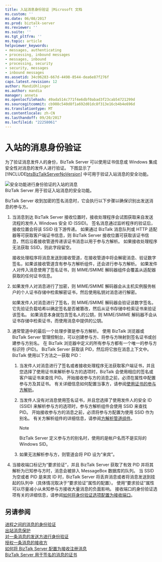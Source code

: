 ```yaml
---
title: 入站消息身份验证 |Microsoft 文档
ms.custom: ''
ms.date: 06/08/2017
ms.prod: biztalk-server
ms.reviewer: ''
ms.suite: ''
ms.tgt_pltfrm: ''
ms.topic: article
helpviewer_keywords:
- messages, authenticating
- processing, inbound messages
- messages, inbound
- processing, security
- security, messages
- inbound messages
ms.assetid: 34c06283-667d-4498-8544-dea6e87f276f
caps.latest.revision: 12
author: MandiOhlinger
ms.author: mandia
manager: anneta
ms.openlocfilehash: 49ada514c771f4e6dbf0abad3f23cab54721299d
ms.sourcegitcommit: cb908c540d8f1a692d01dc8f313e16cb4b4e696d
ms.translationtype: MT
ms.contentlocale: zh-CN
ms.lasthandoff: 09/20/2017
ms.locfileid: "22258061"
---
```

# <a name="inbound-message-authentication"></a>入站的消息身份验证
为了验证消息发件人的身份，BizTalk Server 可以使用证书信息或 Windows 集成安全性对消息的发件人进行验证。 下图显示了 [!INCLUDE[btsBizTalkServerNoVersion](../includes/btsbiztalkservernoversion-md.md)] 中可用于验证入站消息的安全功能。  
  
 ![安全功能进行身份验证的入站的消息](../core/media/ebiz-plan-secoverview-auth-inbound.gif "ebiz_plan_secoverview_auth_inbound")  
BizTalk Server 用于验证入站消息的安全功能。  
  
 BizTalk Server 收到加密的签名消息时，它会执行以下步骤以确保识别出发送消息的参与方。  
  
1.  当消息到达 BizTalk Server 接收位置时，接收处理程序会试图获取来自发送流程的发件人 Windows 安全 ID (SSID)。 签名消息通过监听程序的验证后，接收位置会将该 SSID 往下游传递。 如果通过 BizTalk 消息队列或 HTTP 适配器等可获取客户端证书信息，则 BizTalk Server 接收位置可获取该证书信息，然后沿着接收管道传递该证书消息以用于参与方解析。 如果接收处理程序无法获取 SSID，则此字段留空。  
  
     接收处理程序将消息发送到接收管道，在接收管道中将会解密消息、验证数字签名，如果该接收管道含有参与方解析组件，还会进行参与方解析。 如果发件人对传入消息使用了签名证书，则 MIME/SMIME 解码器组件会覆盖从适配器获取的任何证书信息。  
  
2.  如果发件人对消息进行了加密，则 MIME/SMIME 解码器会从主机实例服务帐户的个人证书存储中检索解密证书，然后使用私钥对消息进行解密。  
  
     如果发件人对消息进行了签名，则 MIME/SMIME 解码器会验证该数字签名，它先验证负载哈希以确定签名是否被篡改，然后从证书存储中检索证书来验证该签名。 如果消息本身就包含签名人的公钥，则 MIME/SMIME 解码器不会从证书存储中检索证书，而使用消息中提供的公钥。  
  
3.  通常管道中的最后一个处理步骤是参与方解析。 使用 BizTalk 浏览器或 BizTalk Server 管理控制台，可以创建参与方、将参与方映射到签名证书或创建参与方别名。 在 BizTalk 浏览器中定义的所有参与方都有一个唯一的参与方标识符 (PID)。 BizTalk Server 获取该 PID，然后将它放在消息上下文中。 BizTalk 使用以下方法之一获取 PID：  
  
    1.  当发件人对消息进行了签名或者接收处理程序无法获取客户端证书，并且您选择了使用证书来解析参与方的选项时，BizTalk 会使用相应的签名或客户端证书来查找 PID。 开始接收参与方的消息之前，必须在属性中配置参与方及其证书。 有关详细信息如何配置当事方，请参阅[使用证书的参与方解析](../core/using-certificates-for-party-resolution.md)。  
  
    2.  当发件人没有对消息使用签名证书，并且您选择了使用发件人的安全 ID (SSID) 来解析参与方的选项时，参与方解析组件会使用 SSID 来查找 PID。 开始接收参与方的消息之前，必须将参与方配置为使用 SSID 作为别名。 有关方解析组件的详细信息，请参阅[方解析管道组件](../core/party-resolution-pipeline-component.md)。  
  
        > [!NOTE]
        >  BizTalk Server 定义参与方的别名时，使用的是帐户名而不是实际的 Windows SID。  
  
    3.  如果无法解析参与方，则管道会将 PID 设为“来宾”。  
  
4.  当接收端口标记为“要求验证”，并且 BizTalk Server 获取了有效 PID 并将其解析为已知参与方时，消息会被排入 MessageBox 数据库的队列。 当 SSID 为空或者 PID 是来宾 ID 时，BizTalk Server 将丢弃消息或者将消息发送到挂起的队列中（具体情况取决于“要求验证”属性的配置）。 使用“要求验证”属性可以尽量减小从未知参与方接收大量消息的负面影响。 接收端口的身份验证选项有关的详细信息，请参阅[如何将身份验证选项配置为接收端口](../core/how-to-configure-authentication-options-for-a-receive-port.md)。  
  
## <a name="see-also"></a>另请参阅  
 [进程之间的消息的身份验证](../core/authentication-of-messages-between-processes.md)   
 [出站消息保护](../core/outbound-message-protection.md)   
 [对一条消息的发送方进行身份验证](../core/authenticating-the-sender-of-a-message.md)   
 [授权一条消息的接收方](../core/authorizing-the-receiver-of-a-message.md)   
 [如何将 BizTalk Server 配置为接收注册消息](../core/how-to-configure-biztalk-server-for-receiving-signed-messages.md)   
 [BizTalk Server 用于签名的消息的证书](../core/certificates-that-biztalk-server-uses-for-signed-messages.md)
